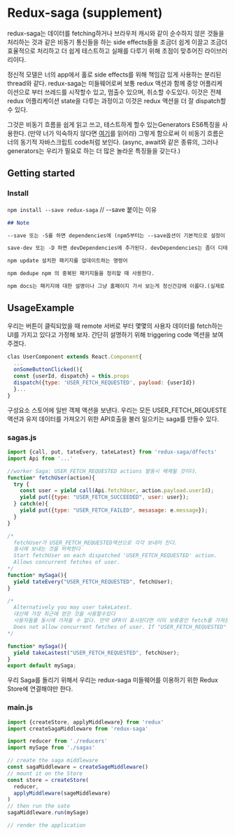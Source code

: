 # Redux-saga (supplement)

redux-saga는 데이터를 fetching하거나 브라우저 캐시와 같이 순수하지 않은 것들을 처리하는 것과 같은 비동기 통신들을 하는 side effects들을 조금더 쉽게 이끌고 조금더 효율적으로 처리하고 더 쉽게 테스트하고 실패를 다루기 위해 초점이 맞추어진 라이브러리이다.

정신적 모델은 너의 app에서 홀로 side effects를 위해 책임감 있게 사용하는 분리된 thread와 같다.
redux-saga는 미들웨어로써 보통 redux 액션과 함께 중앙 어플리케이션으로 부터 쓰레드를 시작할수 있고, 멈출수 있으며, 취소할 수도있다. 이것은 전체 redux 어플리케이션 state을 다루는 과정이고 이것은 redux 액션을 더 잘 dispatch할 수 있다.

그것은 비동기 흐름을 쉽게 읽고 쓰고, 테스트하게 할수 있는Generators ES6특징을 사용한다. (만약 너가 익숙하지 않다면 [여기](https://redux-saga.js.org/docs/ExternalResources.html)를 읽어라) 그렇게 함으로써 이 비동기 흐름은 너의 동기적 자바스크립트 code처럼 보인다. (async, await와 같은 종류의, 그러나 generators는 우리가 필요로 하는 더 많은 놀라운 특징들을 갖는다.)

## Getting started

### Install

`npm install --save redux-saga` // --save 붙이는 이유

```md
## Note

--save 또는 -S를 하면 dependencies에 (npm5부터는 --save옵션이 기본적으로 설정이 되어있다.)

save-dev 또는 -D 하면 devDependencies에 추가된다. devDependencies는 좀더 디테일한 기능들 사용을 위해 시멘틱함을 키워주고 남들이 다운 받아서 진행할때 설치가 되지 않는다. 그리고 -g를 하면 글로벌 패키지에 추가된다. 글로벌 패키지에 추가하면 이 프로젝트뿐만 아니라 다른 프로젝트도 해당 패키지를 사용할 수 있다.

npm update 설치한 패키지를 업데이트하는 명령어

npm dedupe npm 의 중복된 패키지들을 정리할 때 사용한다.

npm docs는 패키지에 대한 설명이나 그냥 홈페이지 가서 보는게 정신건강에 이롭다.(실제로 해보니깐 인제 홈페이지를 로딩해준다.)
```

## UsageExample

우리는 버튼이 클릭되었을 때 remote 서버로 부터 몇몇의 사용자 데이터를 fetch하는 UI를 가지고 있다고 가정해 보자. 간단히 설명하기 위해 triggering code 액션을 보여주겠다.

```js
clas UserComponent extends React.Component{
  ...
  onSomeButtonClicked(){
  const {userId, dispatch} = this.props
  dispatch({type: 'USER_FETCH_REQUESTED', payload: {userId})
  }...
}
```

구성요소 스토어에 일반 객체 액션을 보낸다. 우리는 모든 USER_FETCH_REQUESTE 액션과 유저 데이터를 가져오기 위한 API호출을 불러 일으키는 saga를 만들수 있다.

### sagas.js

```js
import {call, put, tateEvery, tateLatest} from 'redux-saga/dffects'
import Api from '...'

//worker Saga: USER_FETCH_REQUESTED actions 발동시 헤제될 것이다.
function* fetchUser(action){
  try {
    const user = yield call(Api.fetchUser, action.payload.userId);
    yield put({type: "USER_FETCH_SUCCEEDED", user: user});
  } catch(e){
    yield put({type: "USER_FETCH_FAILED", mesasage: e.message});
  }
}

/*
  fetchUser가 USER_FETCH_REQUESTED액션으로 각각 보내어 진다.
  동시에 보내는 것을 허락한다
  Start fetchUser on each dispatched 'USER_FETCH_REQUESTED' action.
  Allows concurrent fetches of user.
*/
function* mySaga(){
  yield tateEvery("USER_FETCH_REQUESTED", fetchUser);
}

/*
  Alternatively you may user takeLatest.
  대신에 가장 최근에 얻은 것을 사용할수있다
  사용자들를 동시에 가져올 수 없다. 만약 UFR이 표시된다면 이미 보류중인 fetch를 가져온다면 보류중인 fetch는 취어지고 최신의 버전만 실행된다.
  Does not allow concurrent fetches of user. If "USER_FETCH_REQUESTED" gets dispatched while a fetch is already pending, that pending fetch is cancelled and only the latest one will be run.
*/

function* mySaga(){
  yield takeLastest("USER_FETCH_REQUESTED", fetchUser);
}
export default mySaga;
```

우리 Saga를 돌리기 위해서 우리는 redux-saga 미들웨어를 이용하기 위한 Redux Store에 연결해야만 한다.

### main.js

```js
import {createStore, applyMiddleware} from 'redux'
import createSagaMiddleware from 'redux-saga'

import reducer from './reducers'
import mySage from './sagas'

// create the saga middleware
const sagaMiddleware = createSageMiddleware()
// mount it on the Store
const store = createStore(
  reducer,
  applyMiddleware(sageMiddleware)
)
// then run the sate
sagaMiddleware.run(mySage)

// render the application
```